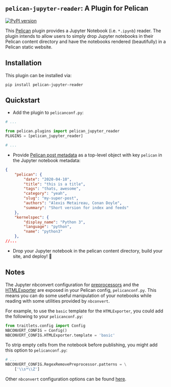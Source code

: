 `pelican-jupyter-reader`: A Plugin for Pelican
---------------------------------------------

[![PyPI version](https://badge.fury.io/py/pelican-jupyter-reader.svg)](https://badge.fury.io/py/pelican-jupyter-reader)

This [Pelican](http://docs.getpelican.com/en/latest/index.html) plugin provides a Jupyter Notebook (i.e. `*.ipynb`) reader.
The plugin intends to allow users to simply drop Jupyter notebooks in their
Pelican content directory and have the notebooks rendered (beautifully) in a Pelican
static website.

Installation
------------

This plugin can be installed via:

    pip install pelican-jupyter-reader

Quickstart
---------

- Add the plugin to `pelicanconf.py`:
```python
# ...

from pelican.plugins import pelican_jupyter_reader
PLUGINS = [pelican_jupyter_reader]

# ...
```

- Provide [Pelican post
  metadata](http://docs.getpelican.com/en/latest/content.html#file-metadata) as
  a top-level object with key `pelican` in the Jupyter notebook metadata:
```json
{
    "pelican": {
        "date": "2020-04-10",
        "title": "this is a title",
        "tags": "thats, awesome",
        "category": "yeah",
        "slug": "my-super-post",
        "authors": "Alexis Metaireau, Conan Doyle",
        "summary": "Short version for index and feeds"
    },
    "kernelspec": {
        "display_name": "Python 3",
        "language": "python",
        "name": "python3"
    },
//...
```

- Drop your Jupyter notebook in the pelican content directory, build your site,
  and deploy!  :rocket:


Notes
-----

The Jupyter nbconvert configuration for
[preprocessors](https://github.com/jupyter/nbconvert/tree/5.x/nbconvert/preprocessors)
and the
[HTMLExporter](https://github.com/jupyter/nbconvert/blob/5.x/nbconvert/exporters/html.py)
are exposed in your Pelican config, `pelicanconf.py`.  This
means you can do some useful manipulation of your notebooks while reading with some 
utilities provided by `nbconvert`.

For example, to use the `basic` template for the `HTMLExporter`, you could add
the following to your `pelicanconf.py`:

```python
from traitlets.config import Config
NBCONVERT_CONFIG = Config()
NBCONVERT_CONFIG.HTMLExporter.template = 'basic'
```

To strip empty cells from the notebook before publishing, you might add this
option to `pelicanconf.py`:

```python
# ...
NBCONVERT_CONFIG.RegexRemovePreprocessor.patterns = \
    ['\\s*\\Z']
```

Other `nbconvert` configuration options can be found
[here](https://nbconvert.readthedocs.io/en/latest/config_options.html#configuration-options).
